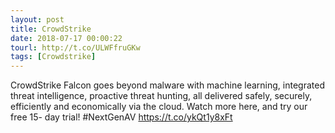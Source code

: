 ```yaml
---
layout: post
title: CrowdStrike
date: 2018-07-17 00:00:22
tourl: http://t.co/ULWFfruGKw
tags: [Crowdstrike]
---
```

CrowdStrike Falcon goes beyond malware with machine learning, integrated threat intelligence, proactive threat hunting, all delivered safely, securely, efficiently and economically via the cloud. Watch more here, and try our free 15- day trial! #NextGenAV https://t.co/ykQt1y8xFt